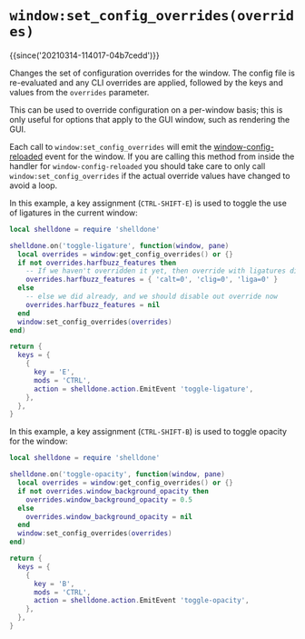 # `window:set_config_overrides(overrides)`

{{since('20210314-114017-04b7cedd')}}

Changes the set of configuration overrides for the window.
The config file is re-evaluated and any CLI overrides are
applied, followed by the keys and values from the `overrides`
parameter.

This can be used to override configuration on a per-window basis;
this is only useful for options that apply to the GUI window, such
as rendering the GUI.

Each call to `window:set_config_overrides` will emit the
[window-config-reloaded](../window-events/window-config-reloaded.md) event for
the window.  If you are calling this method from inside the handler
for `window-config-reloaded` you should take care to only call `window:set_config_overrides`
if the actual override values have changed to avoid a loop.

In this example, a key assignment (`CTRL-SHIFT-E`) is used to toggle the use of
ligatures in the current window:

```lua
local shelldone = require 'shelldone'

shelldone.on('toggle-ligature', function(window, pane)
  local overrides = window:get_config_overrides() or {}
  if not overrides.harfbuzz_features then
    -- If we haven't overridden it yet, then override with ligatures disabled
    overrides.harfbuzz_features = { 'calt=0', 'clig=0', 'liga=0' }
  else
    -- else we did already, and we should disable out override now
    overrides.harfbuzz_features = nil
  end
  window:set_config_overrides(overrides)
end)

return {
  keys = {
    {
      key = 'E',
      mods = 'CTRL',
      action = shelldone.action.EmitEvent 'toggle-ligature',
    },
  },
}
```

In this example, a key assignment (`CTRL-SHIFT-B`) is used to toggle opacity
for the window:

```lua
local shelldone = require 'shelldone'

shelldone.on('toggle-opacity', function(window, pane)
  local overrides = window:get_config_overrides() or {}
  if not overrides.window_background_opacity then
    overrides.window_background_opacity = 0.5
  else
    overrides.window_background_opacity = nil
  end
  window:set_config_overrides(overrides)
end)

return {
  keys = {
    {
      key = 'B',
      mods = 'CTRL',
      action = shelldone.action.EmitEvent 'toggle-opacity',
    },
  },
}
```


